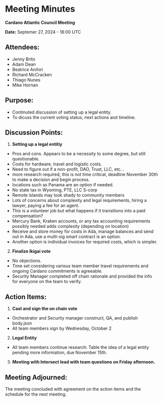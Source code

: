 # Meeting Minutes

**Cardano Atlantic Council Meeting**

**Date:** Septemer 27, 2024 - 18:00 UTC

## **Attendees:** 
- Jenny Brito
- Adam Dean
- Beatrice Anihiri
- Richard McCracken
- Thiago Nunes
- Mike Hornan

## **Purpose:** 
- Continuted discussion of setting up a legal entity.
- To dicuss the current voting status, next actions and timeline.

## **Discussion Points:**

1. **Setting up a legal entitiy**

- Pros and cons. Appears to be a necessity to some degree, but still questionable.
- Costs for hardware, travel and logistic costs.
- Need to figure out if a non-profit, DAO, Trust, LLC, etc…
- more research required, this is not time critical, deadline November 30th to make a decision and begin process.
- locations such as Panama are an option if needed.
- No state tax in Wyoming, PTE, LLC S-corp
- Remote islands may look shady to community members
- Lots of concerns about complexity and legal requirements, hiring a lawyer, paying a fee for an agent.
- This is a volunteer job but what happens if it transitions into a paid compensation?
- Mercury Bank, Kraken accounts, or any tax accounting requirements possibly needed adds complexity (depending on location)
- Receive and store money for costs in Ada, manage balances and send out in Ada, use a multi-sig smart contract is an option.
- Another option is individual invoices for required costs, which is simpler.

2. **Finalize Ikigai vote**
- No objections.
- Time set considering various team member travel requirements and ongoing Cardano commitments is agreeable.
- Security Manager completed off chain rationale and provided the info for everyone on the team to verify.

## **Action Items:**

1. **Cast and sign the on chain vote**
- Orchestrator and Security manager construct, QA, and publish body.json
- All team members sign by Wednesday, October 2

2. **Legal Entity**
- All team members continue research: Table the idea of a legal entity pending more information, due November 15th.

3. **Meeting with Intersect lead with team questions on Friday afternoon.**

## **Meeting Adjourned:**
The meeting concluded with agreement on the action items and the schedule for the next meeting. 
